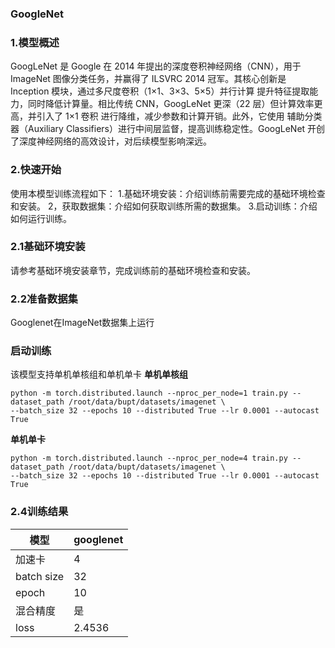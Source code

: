 ### GoogleNet
### 1.模型概述
GoogLeNet 是 Google 在 2014 年提出的深度卷积神经网络（CNN），用于 ImageNet 图像分类任务，并赢得了 ILSVRC 2014 冠军。其核心创新是 Inception 模块，通过多尺度卷积（1×1、3×3、5×5）并行计算 提升特征提取能力，同时降低计算量。相比传统 CNN，GoogLeNet 更深（22 层）但计算效率更高，并引入了 1×1 卷积 进行降维，减少参数和计算开销。此外，它使用 辅助分类器（Auxiliary Classifiers）进行中间层监督，提高训练稳定性。GoogLeNet 开创了深度神经网络的高效设计，对后续模型影响深远。
### 2.快速开始
使用本模型训练流程如下：
1.基础环境安装：介绍训练前需要完成的基础环境检查和安装。
2，获取数据集：介绍如何获取训练所需的数据集。
3.启动训练：介绍如何运行训练。
### 2.1基础环境安装
请参考基础环境安装章节，完成训练前的基础环境检查和安装。
### 2.2准备数据集
Googlenet在ImageNet数据集上运行
### 启动训练
该模型支持单机单核组和单机单卡
 **单机单核组** 

```
python -m torch.distributed.launch --nproc_per_node=1 train.py --dataset_path /root/data/bupt/datasets/imagenet \
--batch_size 32 --epochs 10 --distributed True --lr 0.0001 --autocast True
```
 **单机单卡** 

```
python -m torch.distributed.launch --nproc_per_node=4 train.py --dataset_path /root/data/bupt/datasets/imagenet \
--batch_size 32 --epochs 10 --distributed True --lr 0.0001 --autocast True
```
### 2.4训练结果
| 模型         | googlenet |
|------------|-----------|
| 加速卡        | 4         |
| batch size | 32        |
| epoch      | 10        |
| 混合精度       | 是         |
| loss       | 2.4536    |








